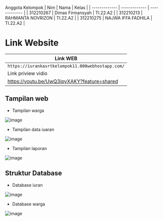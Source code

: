 Anggota Kelompok
| Nim  | Nama | Kelas | 
| ------------- | ------------- | ------------- |
| 312210267 | Dimas Firmansyah | TI.22.A2  |
| 312210213 | RAHMANTA NOVRIZON | TI.22.A2  |
| 312210275 | NAJWA IFFA FADHILA | TI.22.A2  |

# Link Website
| Link WEB |
| ---------- |
| `https://iurankasrtkelompok11.000webhostapp.com/` |
| Link priview vidio|
|https://youtu.be/UwQ3ipyXAKY?feature=shared|

## Tampilan web
- Tampilan warga
  
![image](https://github.com/DimasF3009/ProjectUAS/assets/115687740/ce691029-500f-4b4d-9ceb-65a3e4afe2f3)
- Tampilan data iuaran
  
![image](https://github.com/DimasF3009/ProjectUAS/assets/115687740/09d2545a-faf6-40e7-be2a-a8837fb6f75d)
- Tampilan laporan
  
![image](https://github.com/DimasF3009/ProjectUAS/assets/115687740/96658050-baa1-4b9c-a00e-69e9785d27f6)




## Struktur Database

- Database iuran
  
![image](https://github.com/DimasF3009/ProjectUAS/assets/115687740/c8693fce-d65c-4f07-a483-e5ddcd060098)
- Database warga
  
![image](https://github.com/DimasF3009/ProjectUAS/assets/115687740/742c3317-b258-443c-9c85-bfe3242a0874)
